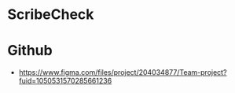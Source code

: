 # ScribeCheck

# Github
- https://www.figma.com/files/project/204034877/Team-project?fuid=1050531570285661236
